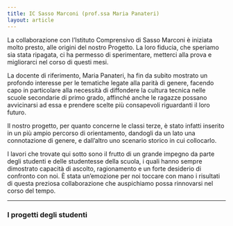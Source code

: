 ```yaml
---
title: IC Sasso Marconi (prof.ssa Maria Panateri)
layout: article
---
```


La collaborazione con l’Istituto Comprensivo di Sasso Marconi è iniziata molto presto, alle origini del nostro Progetto. La loro fiducia, che speriamo sia stata ripagata, ci ha permesso di sperimentare, metterci alla prova e migliorarci nel corso di questi mesi.

La docente di riferimento, Maria Panateri, ha fin da subito mostrato un profondo interesse per le tematiche legate alla parità di genere, facendo capo in particolare alla necessità di diffondere la cultura tecnica nelle scuole secondarie di primo grado, affinché anche le ragazze possano avvicinarsi ad essa e prendere scelte più consapevoli riguardanti il loro futuro.

Il nostro progetto, per quanto concerne le classi terze, è stato infatti inserito in un più ampio percorso di orientamento, dandogli da un lato una connotazione di genere, e dall’altro uno scenario storico in cui collocarlo.

I lavori che trovate qui sotto sono il frutto di un grande impegno da parte degli studenti e delle studentesse della scuola, i quali hanno sempre dimostrato capacità di ascolto, ragionamento e un forte desiderio di confronto con noi. È stata un’emozione per noi toccare con mano i risultati di questa preziosa collaborazione che auspichiamo possa rinnovarsi nel corso del tempo.


---

### I progetti degli studenti
